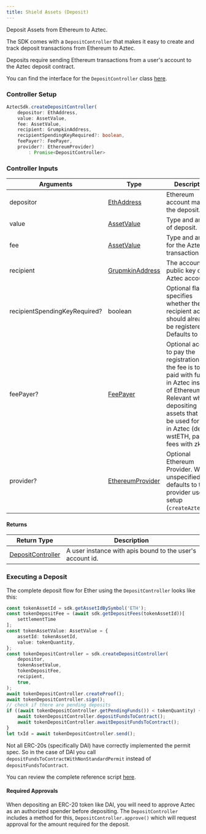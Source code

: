 ```yaml
---
title: Shield Assets (Deposit)
---
```


Deposit Assets from Ethereum to Aztec.

The SDK comes with a `DepositController` that makes it easy to create and track deposit transactions from Ethereum to Aztec.

Deposits require sending Ethereum transactions from a user's account to the Aztec deposit contract.

You can find the interface for the `DepositController` class [here](../types/sdk/DefiController).

### Controller Setup

```ts
AztecSdk.createDepositController(
    depositor: EthAddress,          
    value: AssetValue,               
    fee: AssetValue,                  
    recipient: GrumpkinAddress,  
    recipientSpendingKeyRequired?: boolean,
    feePayer?: FeePayer,
    provider?: EthereumProvider)
        : Promise<DepositController>
```

### Controller Inputs

| Arguments | Type | Description |
| --------- | ---- | ----------- |
| depositor | [EthAddress](../types/barretenberg/EthAddress) | Ethereum account making the deposit. |
| value | [AssetValue](../types/barretenberg/AssetValue) | Type and amount of deposit. |
| fee | [AssetValue](../types/barretenberg/AssetValue) | Type and amount for the Aztec transaction fee. |
| recipient | [GrupmkinAddress](../types/barretenberg/GrumpkinAddress) | The account public key of the Aztec account. |
| recipientSpendingKeyRequired? | boolean | Optional flag that specifies whether the recipient account should already be registered. Defaults to `true`.|
| feePayer? | [FeePayer](../types/sdk/FeePayer) | Optional account to pay the registration fee if the fee is to be paid with funds in Aztec instead of Ethereum. Relevant when depositing assets that can't be used for fees in Aztec (deposit wstETH, pay fees with zkETH) |
| provider? | [EthereumProvider](../types/barretenberg/EthereumProvider) | Optional Ethereum Provider. When unspecified it defaults to the provider used in setup (`createAztecSdk`). |

#### Returns

| Return Type | Description |
| --------- | ----------- |
| [DepositController](../types/sdk/DepositController) | A user instance with apis bound to the user's account id. |
### Executing a Deposit

The complete deposit flow for Ether using the `DepositController` looks like this: 

```ts
const tokenAssetId = sdk.getAssetIdBySymbol('ETH');
const tokenDepositFee = (await sdk.getDepositFees(tokenAssetId))[
    settlementTime
];
const tokenAssetValue: AssetValue = {
    assetId: tokenAssetId,
    value: tokenQuantity,
};
const tokenDepositController = sdk.createDepositController(
    depositor,
    tokenAssetValue,
    tokenDepositFee,
    recipient,
    true,
);
await tokenDepositController.createProof();
await tokenDepositController.sign();
// check if there are pending deposits
if ((await tokenDepositController.getPendingFunds()) < tokenQuantity) {
    await tokenDepositController.depositFundsToContract();
    await tokenDepositController.awaitDepositFundsToContract();
}
let txId = await tokenDepositController.send();
```

Not all ERC-20s (specifically DAI) have correctly implemented the permit spec. So in the case of DAI you call `depositFundsToContractWithNonStandardPermit` instead of `depositFundsToContract`.

You can review the complete reference script [here](https://github.com/critesjosh/aztec-sdk-starter/blob/mainnet-fork/src/latest/shieldAssets.ts).

#### Required Approvals

When depositing an ERC-20 token like DAI, you will need to approve Aztec as an authorized spender before depositing. The `DepositController` includes a method for this, `DepositController.approve()` which will request approval for the amount required for the deposit.
